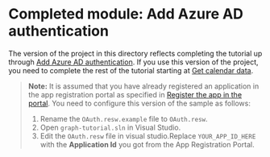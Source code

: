 # Completed module: Add Azure AD authentication

The version of the project in this directory reflects completing the tutorial up through [Add Azure AD authentication](https://docs.microsoft.com/graph/training/uwp-tutorial?tutorial-step=3). If you use this version of the project, you need to complete the rest of the tutorial starting at [Get calendar data](https://docs.microsoft.com/graph/training/uwp-tutorial?tutorial-step=4).

> **Note:** It is assumed that you have already registered an application in the app registration portal as specified in [Register the app in the portal](https://docs.microsoft.com/graph/training/uwp-tutorial?tutorial-step=2). You need to configure this version of the sample as follows:
>
> 1. Rename the `OAuth.resw.example` file to `OAuth.resw`.
> 1. Open `graph-tutorial.sln` in Visual Studio.
> 1. Edit the `OAuth.resw` file in visual studio.Replace `YOUR_APP_ID_HERE` with the **Application Id** you got from the App Registration Portal.